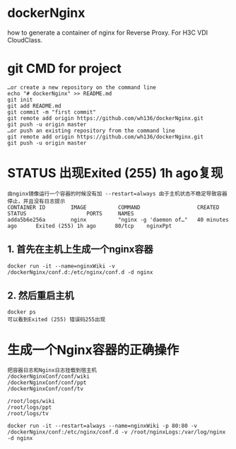 # dockerNginx
how to generate a container of nginx for Reverse Proxy. For  H3C VDI CloudClass.

# git CMD for project
    …or create a new repository on the command line
    echo "# dockerNginx" >> README.md
    git init
    git add README.md
    git commit -m "first commit"
    git remote add origin https://github.com/wh136/dockerNginx.git
    git push -u origin master
    …or push an existing repository from the command line
    git remote add origin https://github.com/wh136/dockerNginx.git
    git push -u origin master
# STATUS 出现Exited (255) 1h ago复现
    由nginx镜像运行一个容器的时候没有加 --restart=always 由于主机状态不稳定导致容器停止，并且没有日志提示
    CONTAINER ID        IMAGE          COMMAND                  CREATED             STATUS                   PORTS     NAMES
    adda5b6e256a        nginx          "nginx -g 'daemon of…"   40 minutes ago      Exited (255) 1h ago      80/tcp    nginxPpt  
## 1. 首先在主机上生成一个nginx容器
    docker run -it --name=nginxWiki -v /dockerNginx/conf.d:/etc/nginx/conf.d -d nginx
## 2. 然后重启主机
    docker ps
    可以看到Exited (255) 错误码255出现

# 生成一个Nginx容器的正确操作
    把容器日志和Nginx日志挂载到宿主机 
    /dockerNginxConf/conf/wiki
    /dockerNginxConf/conf/ppt
    /dockerNginxConf/conf/tv
    
    /root/logs/wiki
    /root/logs/ppt
    /root/logs/tv
    
    docker run -it --restart=always --name=nginxWiki -p 80:80 -v /dockerNginx/conf:/etc/nginx/conf.d -v /root/nginxLogs:/var/log/nginx -d nginx  



